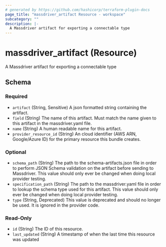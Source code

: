 ```yaml
---
# generated by https://github.com/hashicorp/terraform-plugin-docs
page_title: "massdriver_artifact Resource - workspace"
subcategory: ""
description: |-
  A Massdriver artifact for exporting a connectable type
---
```


# massdriver_artifact (Resource)

A Massdriver artifact for exporting a connectable type



<!-- schema generated by tfplugindocs -->
## Schema

### Required

- `artifact` (String, Sensitive) A json formatted string containing the artifact.
- `field` (String) The name of this artifact. Must match the name given to this artifact in the massdriver.yaml file.
- `name` (String) A human readable name for this artifact.
- `provider_resource_id` (String) An cloud identifier (AWS ARN, Google/Azure ID) for the primary resource this bundle creates.

### Optional

- `schema_path` (String) The path to the schema-artifacts.json file in order to perform JSON Schema validation on the artifact before sending to Massdriver. This value should only ever be changed when doing local provider testing.
- `specification_path` (String) The path to the massdriver.yaml file in order to lookup the schema type used for this artifact. This value should only ever be changed when doing local provider testing.
- `type` (String, Deprecated) This value is deprecated and should no longer be used. It is ignored in the provider code.

### Read-Only

- `id` (String) The ID of this resource.
- `last_updated` (String) A timestamp of when the last time this resource was updated


